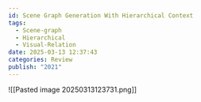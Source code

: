 ```yaml
---
id: Scene Graph Generation With Hierarchical Context
tags:
  - Scene-graph
  - Hierarchical
  - Visual-Relation
date: 2025-03-13 12:37:43
categories: Review
publish: "2021"
---
```

![[Pasted image 20250313123731.png]]